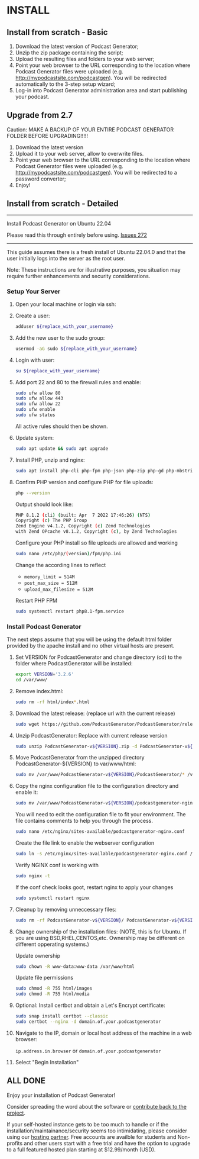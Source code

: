 # INSTALL

## Install from scratch - Basic

1. Download the latest version of Podcast Generator;
2. Unzip the zip package containing the script;
3. Upload the resulting files and folders to your web server;
4. Point your web browser to the URL corresponding to the location where Podcast Generator files were uploaded (e.g. http://mypodcastsite.com/podcastgen). You will be redirected automatically to the 3-step setup wizard;
5. Log-in into Podcast Generator administration area and start publishing your podcast.

## Upgrade from 2.7

Caution: MAKE A BACKUP OF YOUR ENTIRE PODCAST GENERATOR FOLDER BEFORE UPGRADING!!!!!

1. Download the latest version
2. Upload it to your web server, allow to overwrite files.
3. Point your web browser to the URL corresponding to the location where Podcast Generator files were uploaded (e.g. http://mypodcastsite.com/podcastgen). You will be redirected to a password converter;
4. Enjoy!

## Install from scratch - Detailed

*******
Install Podcast Generator on Ubuntu 22.04

Please read this through entirely before using.
[Issues 272](https://github.com/PodcastGenerator/PodcastGenerator/issues/272)
*******
This guide assumes there is a fresh install of Ubuntu 22.04.0 and that the user initially logs into the server as the root user.

Note: These instructions are for illustrative purposes, you situation may require further enhancements and security considerations.

### Setup Your Server

1. Open your local machine or login via ssh:

2. Create a user:

    ```bash
    adduser ${replace_with_your_username}
    ```

3. Add the new user to the sudo group:

    ```bash
    usermod -aG sudo ${replace_with_your_username}
    ```

4. Login with user:

    ```bash
    su ${replace_with_your_username}
    ```

5. Add port 22 and 80 to the firewall rules and enable:

    ```bash
    sudo ufw allow 80
    sudo ufw allow 443
    sudo ufw allow 22
    sudo ufw enable
    sudo ufw status
    ```

    All active rules should then be shown.

6. Update system:

    ```bash
    sudo apt update && sudo apt upgrade
    ```

7. Install PHP, unzip and nginx:

    ```bash
    sudo apt install php-cli php-fpm php-json php-zip php-gd php-mbstring php-curl php-xml php-pear php-bcmath unzip nginx wget
    ```

8. Confirm PHP version and configure PHP for file uploads:

    ```bash
    php --version
    ```

    Output should look like:

    ```bash
    PHP 8.1.2 (cli) (built: Apr  7 2022 17:46:26) (NTS)
    Copyright (c) The PHP Group
    Zend Engine v4.1.2, Copyright (c) Zend Technologies
    with Zend OPcache v8.1.2, Copyright (c), by Zend Technologies
    ```

    Configure your PHP install so file uploads are allowed and working

    ```bash
    sudo nano /etc/php/(version)/fpm/php.ini
    ```

    Change the according lines to reflect
    * `memory_limit = 514M`
    * `post_max_size = 512M`
    * `upload_max_filesize = 512M`

    Restart PHP FPM

    ```bash
    sudo systemctl restart php8.1-fpm.service
    ```

### Install Podcast Generator

The next steps assume that you will be using the default html folder provided by the apache install and no other virtual hosts are present.

1. Set VERSION for PodcastGenerator and change directory (cd) to the folder where PodcastGenerator will be installed:

    ```bash
    export VERSION='3.2.6'
    cd /var/www/
    ```

2. Remove index.html:

    ```bash
    sudo rm -rf html/index*.html
    ```

3. Download the latest release: (replace url with the current release)

    ```bash
    sudo wget https://github.com/PodcastGenerator/PodcastGenerator/releases/download/v${VERSION}/PodcastGenerator-v${VERSION}.zip
    ```

4. Unzip PodcastGenerator: Replace with current release version

    ```bash
    sudo unzip PodcastGenerator-v${VERSION}.zip -d PodcastGenerator-v${VERSION}
    ```

5. Move PodcastGenerator from the unzipped directory PodcastGenerator-${VERSION} to var/www/html:

    ```bash
    sudo mv /var/www/PodcastGenerator-v${VERSION}/PodcastGenerator/* /var/www/html/
    ```

6. Copy the nginx configuration file to the configuration directory and enable it:

    ```bash
    sudo mv /var/www/PodcastGenerator-v${VERSION}/podcastgenerator-nginx.conf /etc/nginx/sites-available/podcastgenerator-nginx.conf
    ```

    You will need to edit the configuration file to fit your environment. The file contains comments to help you through the process.

    ```bash
    sudo nano /etc/nginx/sites-available/podcastgenerator-nginx.conf
    ```

    Create the file link to enable the webserver configuration

    ```bash
    sudo ln -s /etc/nginx/sites-available/podcastgenerator-nginx.conf /etc/nginx/sites-enabled/podcastgenerator-nginx.conf
    ```

    Verify NGINX conf is working with

    ```bash
    sudo nginx -t
    ```

    If the conf check looks goot, restart nginx to apply your changes

    ```bash
    sudo systemctl restart nginx
    ```

7. Cleanup by removing unneccessary files:

    ```bash
    sudo rm -rf PodcastGenerator-v${VERSION}/ PodcastGenerator-v${VERSION}.zip
    ```

8. Change ownership of the installation files: (NOTE, this is for Ubuntu. If you are using BSD,RHEL,CENTOS,etc. Ownership may be different on different opperating systems.)

    Update ownership

    ```bash
    sudo chown -R www-data:www-data /var/www/html
    ```

    Update file permissions

    ```bash
    sudo chmod -R 755 html/images
    sudo chmod -R 755 html/media

    ```

9. Optional: Install certbot and obtain a Let's Encrypt certificate:

    ```bash
    sudo snap install certbot --classic
    sudo certbot --nginx -d domain.of.your.podcastgenerator
    ```

10. Navigate to the IP, domain or local host address of the machine in a web browser:

    `ip.address.in.browser` or `domain.of.your.podcastgenerator`

11. Select "Begin Installation"

## ALL DONE

Enjoy your installation of Podcast Generator!

Consider spreading the word about the software or [contribute back to the project](https://github.com/PodcastGenerator/PodcastGenerator).

If your self-hosted instance gets to be too much to handle or if the installation/maintainance/security seems too intimidating, please consider using our [hosting partner](https://rss.com/blog/how-to-create-an-rss-feed-for-a-podcast/). Free accounts are availble for students and Non-profits and other users start with a free trial and have the option to upgrade to a full featured hosted plan starting at $12.99/month (USD).
